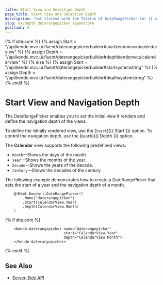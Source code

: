 ```yaml
---
title: Start View and Selection Depth
page_title: Start View and Selection Depth
description: "Get started with the Telerik UI DateRangePicker for {{ site.framework }} and learn how to define the start view and control the navigation depth."
slug: navdepth_daterangepicker_aspnetcore
position: 4
---
```

{% if site.core %}
    {% assign Start = "/api/kendo.mvc.ui.fluent/daterangepickerbuilder#startkendomvcuicalendarview" %}
    {% assign Depth = "/api/kendo.mvc.ui.fluent/daterangepickerbuilder#depthkendomvcuicalendarview" %}
{% else %}
    {% assign Start = "/api/kendo.mvc.ui.fluent/daterangepickerbuilder#startsystemstring" %}
    {% assign Depth = "/api/kendo.mvc.ui.fluent/daterangepickerbuilder#depthsystemstring" %}
{% endif %}

# Start View and Navigation Depth

The DateRangePicker enables you to set the initial view it renders and define the navigation depth of the views.

To define the initially rendered view, use the [`Start`]({{ Start }}) option. To control the navigation depth, use the [`Depth`]({{ Depth }}) option.

The **Calendar** view supports the following predefined views:
* `Month`&mdash;Shows the days of the month.
* `Year`&mdash;Shows the months of the year.
* `Decade`&mdash;Shows the years of the decade.
* `Century`&mdash;Shows the decades of the century.

The following example demonstrates how to create a DateRangePicker that sets the start of a year and the navigation depth of a month.

```HtmlHelper
    @(Html.Kendo().DateRangePicker()
        .Name("daterangepicker")
        .Start(CalendarView.Year)
        .Depth(CalendarView.Month)
    )
```
{% if site.core %}
```TagHelper
    <kendo-daterangepicker name="daterangepicker"
                           start="CalendarView.Year"
                           depth="CalendarView.Month">
    </kendo-daterangepicker>
```
{% endif %}

## See Also

* [Server-Side API](/api/daterangepicker)
